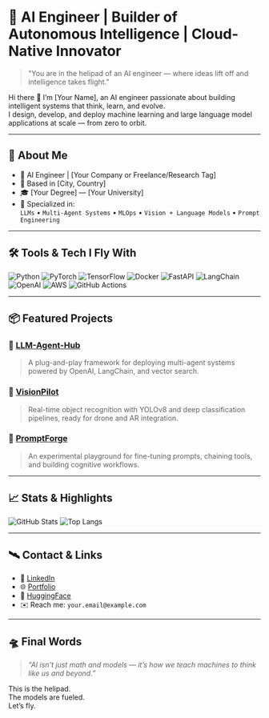 # 🧠 AI Engineer | Builder of Autonomous Intelligence | Cloud-Native Innovator

> "You are in the helipad of an AI engineer — where ideas lift off and intelligence takes flight."

Hi there 👋 I’m [Your Name], an AI engineer passionate about building intelligent systems that think, learn, and evolve.  
I design, develop, and deploy machine learning and large language model applications at scale — from zero to orbit.

---

## 🚀 About Me

- 💼 AI Engineer | [Your Company or Freelance/Research Tag]
- 📍 Based in [City, Country]
- 🎓 [Your Degree] — [Your University]
- 🧠 Specialized in:  
  `LLMs` • `Multi-Agent Systems` • `MLOps` • `Vision + Language Models` • `Prompt Engineering`

---

## 🛠️ Tools & Tech I Fly With

![Python](https://img.shields.io/badge/-Python-333?style=flat&logo=python)
![PyTorch](https://img.shields.io/badge/-PyTorch-333?style=flat&logo=pytorch)
![TensorFlow](https://img.shields.io/badge/-TensorFlow-333?style=flat&logo=tensorflow)
![Docker](https://img.shields.io/badge/-Docker-333?style=flat&logo=docker)
![FastAPI](https://img.shields.io/badge/-FastAPI-333?style=flat&logo=fastapi)
![LangChain](https://img.shields.io/badge/-LangChain-333?style=flat&logo=data)
![OpenAI](https://img.shields.io/badge/-OpenAI-333?style=flat&logo=openai)
![AWS](https://img.shields.io/badge/-AWS-333?style=flat&logo=amazonaws)
![GitHub Actions](https://img.shields.io/badge/-GitHub_Actions-333?style=flat&logo=githubactions)

---

## 📦 Featured Projects

### 🔗 [LLM-Agent-Hub](https://github.com/yourusername/llm-agent-hub)  
> A plug-and-play framework for deploying multi-agent systems powered by OpenAI, LangChain, and vector search.

### 🧠 [VisionPilot](https://github.com/yourusername/visionpilot)  
> Real-time object recognition with YOLOv8 and deep classification pipelines, ready for drone and AR integration.

### 📡 [PromptForge](https://github.com/yourusername/promptforge)  
> An experimental playground for fine-tuning prompts, chaining tools, and building cognitive workflows.

---

## 📈 Stats & Highlights

![GitHub Stats](https://github-readme-stats.vercel.app/api?username=yourusername&show_icons=true&theme=radical)
![Top Langs](https://github-readme-stats.vercel.app/api/top-langs/?username=yourusername&layout=compact&theme=radical)

---

## 🛰️ Contact & Links

- 🧬 [LinkedIn](https://linkedin.com/in/yourusername)
- 🌐 [Portfolio](https://yourportfolio.com)
- 🧪 [HuggingFace](https://huggingface.co/yourusername)
- ✉️ Reach me: `your.email@example.com`

---

## 🛸 Final Words

> _“AI isn't just math and models — it’s how we teach machines to think like us and beyond.”_

This is the helipad.  
The models are fueled.  
Let’s fly.

